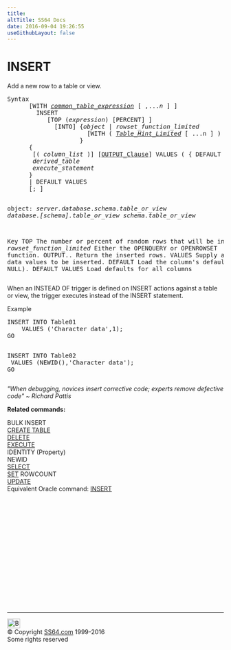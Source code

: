 ```yaml
---
title:
altTitle: SS64 Docs
date: 2016-09-04 19:26:55
useGithubLayout: false
---
```

<!-- #BeginLibraryItem "/Library/head_sql.lbi" --><!-- #EndLibraryItem --><h1>INSERT</h1>
<p>Add a new row to a table or view.</p>
<pre>Syntax
      [WITH <i><a href="clause_with_common_te.html">common_table_expression</a></i> [ ,...<i>n</i> ] ]
        INSERT 
           [TOP (<i>expression</i>) [PERCENT] ] 
             [INTO] {<i>object</i> | <i>rowset_function_limited</i> 
                      [WITH ( <i><a href="clause_table_hint.html">Table_Hint_Limited</a></i> [ ...n ] ) ]
                    }
      {
       [( <i>column_list</i> )] [<a href="clause_output.html">OUTPUT_Clause</a>] VALUES ( { DEFAULT | NULL | <i>expression</i> } [ ,...n ])
       <i>derived_table</i> 
       <i>execute_statement</i> 
      } 
      | DEFAULT VALUES 
      [; ]

   object:
     <i>server.database</i>.<i>schema</i>.<i>table_or_view
     database.[schema].table_or_view
     schema.table_or_view</i>

Key
   TOP            The number or percent of random rows that will be inserted.
   <i>rowset_function_limited</i>  Either the OPENQUERY or OPENROWSET function.
   OUTPUT..       Return the inserted rows.
   VALUES         Supply a list of data values to be inserted.
   DEFAULT        Load the column's default value (or NULL).
   DEFAULT VALUES Load defaults for all columns</pre> 
<p>  When an INSTEAD OF trigger is defined on INSERT actions against a table or view, the trigger executes instead of the INSERT statement.</p>
<p>Example</p>
<pre>INSERT INTO Table01 <br>    VALUES ('Character data',1);
GO

INSERT INTO Table02<br>    VALUES (NEWID(),'Character data');
GO</pre>
<p class="quote"><i>"When debugging, novices insert corrective code; experts remove defective code" ~ Richard Pattis</i></p>
<p><b>Related commands:</b></p>
<p>  BULK INSERT<br>
  <a href="table_c.html">CREATE TABLE</a><br>
  <a href="delete.html">DELETE</a><br>
  <a href="execute.html">EXECUTE</a><br>
  IDENTITY (Property)<br>
  NEWID<br>
  <a href="select.html">SELECT</a><br>
  <a href="set.html">SET</a> ROWCOUNT<br>
  <a href="update.html">UPDATE</a><br>
Equivalent Oracle command:  <a href="../ora/insert.html">INSERT</a></p><!-- #BeginLibraryItem "/Library/foot_sql.lbi" --><p>
<!-- ss64-sql -->
<ins class="adsbygoogle" style="display:inline-block;width:300px;height:250px" data-ad-client="ca-pub-6140977852749469" data-ad-slot="6953563613"></ins>
<script>
(adsbygoogle = window.adsbygoogle || []).push({});
</script></p>
<hr>
<div id="bl" class="footer"><a href="insert.html#"><img src="../images/top.png" width="30" height="22" alt="Back to the Top"></a></div>
<div id="br" class="footer, tagline">© Copyright <a href="../index.html">SS64.com</a> 1999-2016<br>
Some rights reserved</div><!-- #EndLibraryItem -->

